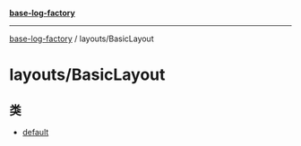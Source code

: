 [**base-log-factory**](../../index.md)

***

[base-log-factory](../../index.md) / layouts/BasicLayout

# layouts/BasicLayout

## 类

- [default](classes/default.md)
